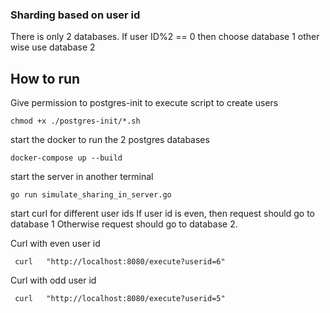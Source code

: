 ### Sharding based on user id

There is only 2 databases.
If user ID%2 == 0 then choose database 1 other wise use database 2

## How to run

Give permission to postgres-init to execute script to create users

```shell
chmod +x ./postgres-init/*.sh
```

start the docker to run the 2 postgres databases

```shell
docker-compose up --build
```

start the server in another terminal

```shell
go run simulate_sharing_in_server.go
```

start curl for different user ids
If user id is even, then request should go to database 1
Otherwise request should go to database 2.

Curl with even user id

```shell
 curl   "http://localhost:8080/execute?userid=6"
```

Curl with odd user id

```shell
 curl   "http://localhost:8080/execute?userid=5"
```
